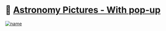    # 🌌 [Astronomy Pictures - With pop-up](https://astronomycollection.vercel.app)

[![name](https://user-images.githubusercontent.com/104214681/196220243-dcae515b-662f-476c-921f-6fdd38a36271.png)](https://astronomycollection.vercel.app)
